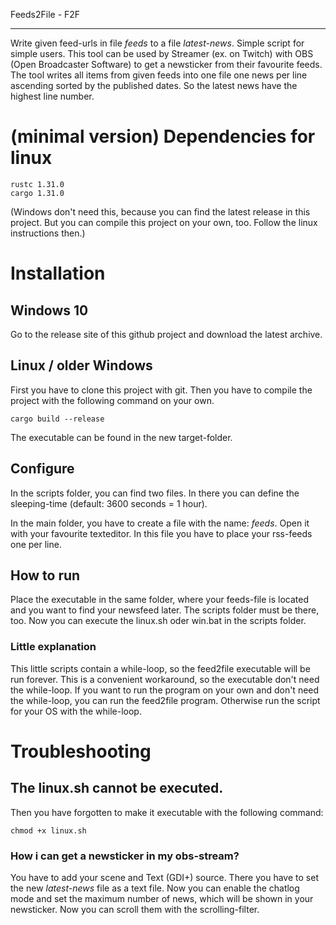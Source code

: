 Feeds2File - F2F

-------------------------

Write given feed-urls in file *feeds* to a file *latest-news*. Simple script for simple users.
This tool can be used by Streamer (ex. on Twitch) with OBS (Open Broadcaster Software) to get a newsticker from their favourite feeds. The tool writes all items from given feeds into one file one news per line ascending sorted by the published dates. So the latest news have the highest line number.

# (minimal version) Dependencies for linux
```
rustc 1.31.0
cargo 1.31.0
```

(Windows don't need this, because you can find the latest release in this project. But you can compile this project on your own, too. Follow the linux instructions then.)

# Installation
## Windows 10
Go to the release site of this github project and download the latest archive.

## Linux / older Windows
First you have to clone this project with git. Then you have to compile the project with the following command on your own. 

```
cargo build --release
```

The executable can be found in the new target-folder.

## Configure
In the scripts folder, you can find two files. In there you can define the sleeping-time (default: 3600 seconds = 1 hour). 

In the main folder, you have to create a file with the name: *feeds*. Open it with your favourite texteditor. In this file you have to place your rss-feeds one per line.

## How to run
Place the executable in the same folder, where your feeds-file is located and you want to find your newsfeed later. The scripts folder must be there, too. Now you can execute the linux.sh oder win.bat in the scripts folder.

### Little explanation
This little scripts contain a while-loop, so the feed2file executable will be run forever. This is a convenient workaround, so the executable don't need the while-loop. If you want to run the program on your own and don't need the while-loop, you can run the feed2file program. Otherwise run the script for your OS with the while-loop.

# Troubleshooting
## The linux.sh cannot be executed.

Then you have forgotten to make it executable with the following command:
```
chmod +x linux.sh
```

### How i can get a newsticker in my obs-stream?

You have to add your scene and Text (GDI+) source. There you have to set the new *latest-news* file as a text file. Now you can enable the chatlog mode and set the maximum number of news, which will be shown in your newsticker. Now you can scroll them with the scrolling-filter.

